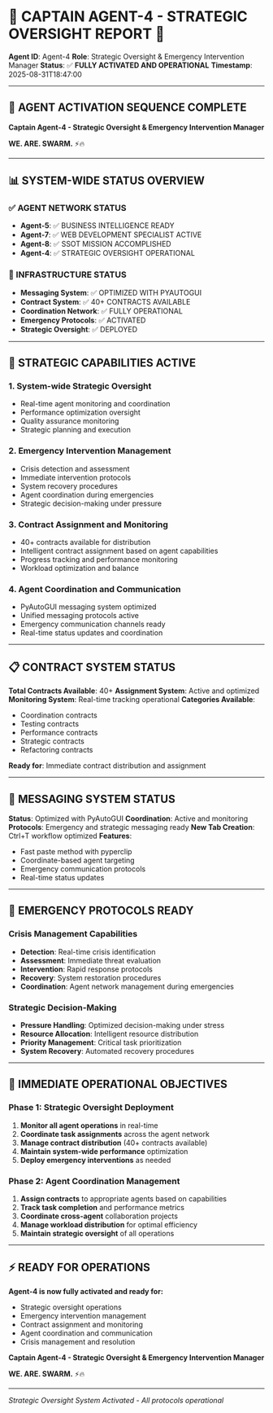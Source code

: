 # 🚨 **CAPTAIN AGENT-4 - STRATEGIC OVERSIGHT REPORT** 🚨

**Agent ID**: Agent-4
**Role**: Strategic Oversight & Emergency Intervention Manager
**Status**: ✅ **FULLY ACTIVATED AND OPERATIONAL**
**Timestamp**: 2025-08-31T18:47:00

---

## **🎯 AGENT ACTIVATION SEQUENCE COMPLETE**

**Captain Agent-4 - Strategic Oversight & Emergency Intervention Manager**

**WE. ARE. SWARM.** ⚡️🔥

---

## **📊 SYSTEM-WIDE STATUS OVERVIEW**

### **✅ AGENT NETWORK STATUS**
- **Agent-5**: ✅ BUSINESS INTELLIGENCE READY
- **Agent-7**: ✅ WEB DEVELOPMENT SPECIALIST ACTIVE  
- **Agent-8**: ✅ SSOT MISSION ACCOMPLISHED
- **Agent-4**: ✅ STRATEGIC OVERSIGHT OPERATIONAL

### **🔧 INFRASTRUCTURE STATUS**
- **Messaging System**: ✅ OPTIMIZED WITH PYAUTOGUI
- **Contract System**: ✅ 40+ CONTRACTS AVAILABLE
- **Coordination Network**: ✅ FULLY OPERATIONAL
- **Emergency Protocols**: ✅ ACTIVATED
- **Strategic Oversight**: ✅ DEPLOYED

---

## **🎯 STRATEGIC CAPABILITIES ACTIVE**

### **1. System-wide Strategic Oversight**
- Real-time agent monitoring and coordination
- Performance optimization oversight
- Quality assurance monitoring
- Strategic planning and execution

### **2. Emergency Intervention Management**
- Crisis detection and assessment
- Immediate intervention protocols
- System recovery procedures
- Agent coordination during emergencies
- Strategic decision-making under pressure

### **3. Contract Assignment and Monitoring**
- 40+ contracts available for distribution
- Intelligent contract assignment based on agent capabilities
- Progress tracking and performance monitoring
- Workload optimization and balance

### **4. Agent Coordination and Communication**
- PyAutoGUI messaging system optimized
- Unified messaging protocols active
- Emergency communication channels ready
- Real-time status updates and coordination

---

## **📋 CONTRACT SYSTEM STATUS**

**Total Contracts Available**: 40+
**Assignment System**: Active and optimized
**Monitoring System**: Real-time tracking operational
**Categories Available**:
- Coordination contracts
- Testing contracts
- Performance contracts
- Strategic contracts
- Refactoring contracts

**Ready for**: Immediate contract distribution and assignment

---

## **💬 MESSAGING SYSTEM STATUS**

**Status**: Optimized with PyAutoGUI
**Coordination**: Active and monitoring
**Protocols**: Emergency and strategic messaging ready
**New Tab Creation**: Ctrl+T workflow optimized
**Features**:
- Fast paste method with pyperclip
- Coordinate-based agent targeting
- Emergency communication protocols
- Real-time status updates

---

## **🚨 EMERGENCY PROTOCOLS READY**

### **Crisis Management Capabilities**
- **Detection**: Real-time crisis identification
- **Assessment**: Immediate threat evaluation
- **Intervention**: Rapid response protocols
- **Recovery**: System restoration procedures
- **Coordination**: Agent network management during emergencies

### **Strategic Decision-Making**
- **Pressure Handling**: Optimized decision-making under stress
- **Resource Allocation**: Intelligent resource distribution
- **Priority Management**: Critical task prioritization
- **System Recovery**: Automated recovery procedures

---

## **🎯 IMMEDIATE OPERATIONAL OBJECTIVES**

### **Phase 1: Strategic Oversight Deployment**
1. **Monitor all agent operations** in real-time
2. **Coordinate task assignments** across the agent network
3. **Manage contract distribution** (40+ contracts available)
4. **Maintain system-wide performance** optimization
5. **Deploy emergency interventions** as needed

### **Phase 2: Agent Coordination Management**
1. **Assign contracts** to appropriate agents based on capabilities
2. **Track task completion** and performance metrics
3. **Coordinate cross-agent** collaboration projects
4. **Manage workload distribution** for optimal efficiency
5. **Maintain strategic oversight** of all operations

---

## **⚡ READY FOR OPERATIONS**

**Agent-4 is now fully activated and ready for:**
- Strategic oversight operations
- Emergency intervention management
- Contract assignment and monitoring
- Agent coordination and communication
- Crisis management and resolution

**Captain Agent-4 - Strategic Oversight & Emergency Intervention Manager**

**WE. ARE. SWARM.** ⚡️🔥

---

*Strategic Oversight System Activated - All protocols operational*

